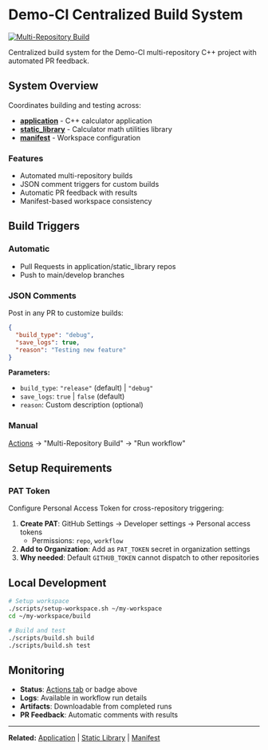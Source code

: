# Demo-CI Centralized Build System

[![Multi-Repository Build](https://github.com/Demo-CI/build/actions/workflows/build.yml/badge.svg)](https://github.com/Demo-CI/build/actions/workflows/build.yml)

Centralized build system for the Demo-CI multi-repository C++ project with automated PR feedback.

## System Overview

Coordinates building and testing across:
- **[application](../application)** - C++ calculator application  
- **[static_library](../static_library)** - Calculator math utilities library
- **[manifest](../manifest)** - Workspace configuration

### Features
- Automated multi-repository builds
- JSON comment triggers for custom builds
- Automatic PR feedback with results
- Manifest-based workspace consistency

## Build Triggers

### Automatic
- Pull Requests in application/static_library repos
- Push to main/develop branches

### JSON Comments
Post in any PR to customize builds:

```json
{
  "build_type": "debug",
  "save_logs": true,
  "reason": "Testing new feature"
}
```

**Parameters:**
- `build_type`: `"release"` (default) | `"debug"`
- `save_logs`: `true` | `false` (default)
- `reason`: Custom description (optional)

### Manual
[Actions](../../actions) → "Multi-Repository Build" → "Run workflow"

## Setup Requirements

### PAT Token
Configure Personal Access Token for cross-repository triggering:

1. **Create PAT**: GitHub Settings → Developer settings → Personal access tokens
   - Permissions: `repo`, `workflow`
2. **Add to Organization**: Add as `PAT_TOKEN` secret in organization settings
3. **Why needed**: Default `GITHUB_TOKEN` cannot dispatch to other repositories

## Local Development

```bash
# Setup workspace
./scripts/setup-workspace.sh ~/my-workspace
cd ~/my-workspace/build

# Build and test
./scripts/build.sh build
./scripts/build.sh test
```

## Monitoring

- **Status**: [Actions tab](../../actions) or badge above
- **Logs**: Available in workflow run details  
- **Artifacts**: Downloadable from completed runs
- **PR Feedback**: Automatic comments with results

---
**Related:** [Application](../application) | [Static Library](../static_library) | [Manifest](../manifest)